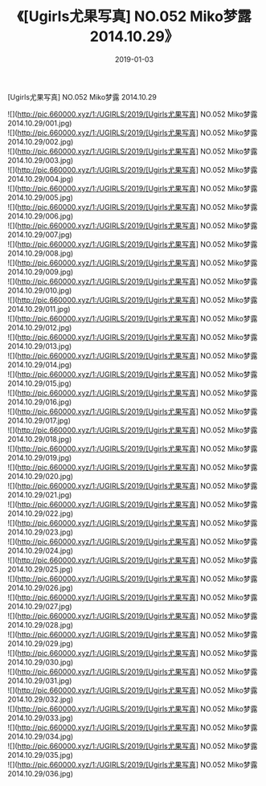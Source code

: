 ﻿---
layout: post
title:  《[Ugirls尤果写真] NO.052 Miko梦露 2014.10.29》
date:   2019-01-03
img: http://pic.660000.xyz/1:/UGIRLS/2019/[Ugirls尤果写真] NO.052 Miko梦露 2014.10.29/000.jpg
categories: [美女, 清纯, 唯美]
---

[Ugirls尤果写真] NO.052 Miko梦露 2014.10.29

 ![](http://pic.660000.xyz/1:/UGIRLS/2019/[Ugirls尤果写真] NO.052 Miko梦露 2014.10.29/001.jpg) <br>![](http://pic.660000.xyz/1:/UGIRLS/2019/[Ugirls尤果写真] NO.052 Miko梦露 2014.10.29/002.jpg) <br>![](http://pic.660000.xyz/1:/UGIRLS/2019/[Ugirls尤果写真] NO.052 Miko梦露 2014.10.29/003.jpg) <br>![](http://pic.660000.xyz/1:/UGIRLS/2019/[Ugirls尤果写真] NO.052 Miko梦露 2014.10.29/004.jpg) <br>![](http://pic.660000.xyz/1:/UGIRLS/2019/[Ugirls尤果写真] NO.052 Miko梦露 2014.10.29/005.jpg) <br>![](http://pic.660000.xyz/1:/UGIRLS/2019/[Ugirls尤果写真] NO.052 Miko梦露 2014.10.29/006.jpg) <br>![](http://pic.660000.xyz/1:/UGIRLS/2019/[Ugirls尤果写真] NO.052 Miko梦露 2014.10.29/007.jpg) <br>![](http://pic.660000.xyz/1:/UGIRLS/2019/[Ugirls尤果写真] NO.052 Miko梦露 2014.10.29/008.jpg) <br>![](http://pic.660000.xyz/1:/UGIRLS/2019/[Ugirls尤果写真] NO.052 Miko梦露 2014.10.29/009.jpg) <br>![](http://pic.660000.xyz/1:/UGIRLS/2019/[Ugirls尤果写真] NO.052 Miko梦露 2014.10.29/010.jpg) <br>![](http://pic.660000.xyz/1:/UGIRLS/2019/[Ugirls尤果写真] NO.052 Miko梦露 2014.10.29/011.jpg) <br>![](http://pic.660000.xyz/1:/UGIRLS/2019/[Ugirls尤果写真] NO.052 Miko梦露 2014.10.29/012.jpg) <br>![](http://pic.660000.xyz/1:/UGIRLS/2019/[Ugirls尤果写真] NO.052 Miko梦露 2014.10.29/013.jpg) <br>![](http://pic.660000.xyz/1:/UGIRLS/2019/[Ugirls尤果写真] NO.052 Miko梦露 2014.10.29/014.jpg) <br>![](http://pic.660000.xyz/1:/UGIRLS/2019/[Ugirls尤果写真] NO.052 Miko梦露 2014.10.29/015.jpg) <br>![](http://pic.660000.xyz/1:/UGIRLS/2019/[Ugirls尤果写真] NO.052 Miko梦露 2014.10.29/016.jpg) <br>![](http://pic.660000.xyz/1:/UGIRLS/2019/[Ugirls尤果写真] NO.052 Miko梦露 2014.10.29/017.jpg) <br>![](http://pic.660000.xyz/1:/UGIRLS/2019/[Ugirls尤果写真] NO.052 Miko梦露 2014.10.29/018.jpg) <br>![](http://pic.660000.xyz/1:/UGIRLS/2019/[Ugirls尤果写真] NO.052 Miko梦露 2014.10.29/019.jpg) <br>![](http://pic.660000.xyz/1:/UGIRLS/2019/[Ugirls尤果写真] NO.052 Miko梦露 2014.10.29/020.jpg) <br>![](http://pic.660000.xyz/1:/UGIRLS/2019/[Ugirls尤果写真] NO.052 Miko梦露 2014.10.29/021.jpg) <br>![](http://pic.660000.xyz/1:/UGIRLS/2019/[Ugirls尤果写真] NO.052 Miko梦露 2014.10.29/022.jpg) <br>![](http://pic.660000.xyz/1:/UGIRLS/2019/[Ugirls尤果写真] NO.052 Miko梦露 2014.10.29/023.jpg) <br>![](http://pic.660000.xyz/1:/UGIRLS/2019/[Ugirls尤果写真] NO.052 Miko梦露 2014.10.29/024.jpg) <br>![](http://pic.660000.xyz/1:/UGIRLS/2019/[Ugirls尤果写真] NO.052 Miko梦露 2014.10.29/025.jpg) <br>![](http://pic.660000.xyz/1:/UGIRLS/2019/[Ugirls尤果写真] NO.052 Miko梦露 2014.10.29/026.jpg) <br>![](http://pic.660000.xyz/1:/UGIRLS/2019/[Ugirls尤果写真] NO.052 Miko梦露 2014.10.29/027.jpg) <br>![](http://pic.660000.xyz/1:/UGIRLS/2019/[Ugirls尤果写真] NO.052 Miko梦露 2014.10.29/028.jpg) <br>![](http://pic.660000.xyz/1:/UGIRLS/2019/[Ugirls尤果写真] NO.052 Miko梦露 2014.10.29/029.jpg) <br>![](http://pic.660000.xyz/1:/UGIRLS/2019/[Ugirls尤果写真] NO.052 Miko梦露 2014.10.29/030.jpg) <br>![](http://pic.660000.xyz/1:/UGIRLS/2019/[Ugirls尤果写真] NO.052 Miko梦露 2014.10.29/031.jpg) <br>![](http://pic.660000.xyz/1:/UGIRLS/2019/[Ugirls尤果写真] NO.052 Miko梦露 2014.10.29/032.jpg) <br>![](http://pic.660000.xyz/1:/UGIRLS/2019/[Ugirls尤果写真] NO.052 Miko梦露 2014.10.29/033.jpg) <br>![](http://pic.660000.xyz/1:/UGIRLS/2019/[Ugirls尤果写真] NO.052 Miko梦露 2014.10.29/034.jpg) <br>![](http://pic.660000.xyz/1:/UGIRLS/2019/[Ugirls尤果写真] NO.052 Miko梦露 2014.10.29/035.jpg) <br>![](http://pic.660000.xyz/1:/UGIRLS/2019/[Ugirls尤果写真] NO.052 Miko梦露 2014.10.29/036.jpg) <br>